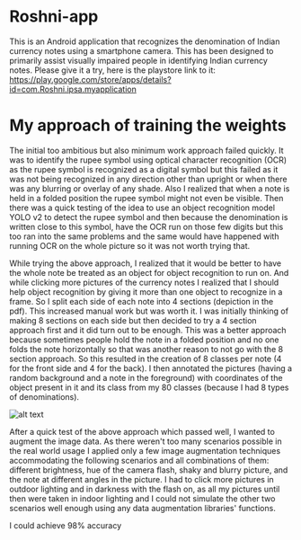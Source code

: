 # Roshni-app

This is an Android application that recognizes the denomination of Indian currency notes using a smartphone camera. This has been designed to primarily assist visually impaired people in identifying Indian currency notes. Please give it a try, here is the playstore link to it: https://play.google.com/store/apps/details?id=com.Roshni.ipsa.myapplication

# My approach of training the weights 

The initial too ambitious but also minimum work approach failed quickly. It was to identify the rupee symbol using optical character recognition (OCR) as the rupee symbol is recognized as a digital symbol but this failed as it was not being recognized in any direction other than upright or when there was any blurring or overlay of any shade. Also I realized that when a note is held in a folded position the rupee symbol might not even be visible. Then there was a quick testing of the idea to use an object recognition model YOLO v2 to detect the rupee symbol and then because the denomination is written close to this symbol, have the OCR run on those few digits but this too ran into the same problems and the same would have happened with running OCR on the whole picture so it was not worth trying that. 

While trying the above approach, I realized that it would be better to have the whole note be treated as an object for object recognition to run on. And while clicking more pictures of the currency notes I realized that I should help object recognition by giving it more than one object to recognize in a frame. So I split each side of each note into 4 sections (depiction in the pdf). This increased manual work but was worth it. I was initially thinking of making 8 sections on each side but then decided to try a 4 section approach first and it did turn out to be enough. This was a better approach because sometimes people hold the note in a folded position and no one folds the note horizontally so that was another reason to not go with the 8 section approach. So this resulted in the creation of 8 classes per note (4 for the front side and 4 for the back). I then annotated the pictures (having a random background and a note in the foreground) with coordinates of the object present in it and its class from my 80 classes (because I had 8 types of denominations).

![alt text](https://github.com/MehulGoel1/Roshni-app/blob/images/Screenshot_8.jpg?raw=true)


After a quick test of the above approach which passed well, I wanted to augment the image data. As there weren't too many scenarios possible in the real world usage I applied only a few image augmentation techniques accommodating the following scenarios and all combinations of them: different brightness, hue of the camera flash, shaky and blurry picture, and the note at different angles in the picture. I had to click more pictures in outdoor lighting and in darkness with the flash on, as all my pictures until then were taken in indoor lighting and I could not simulate the other two scenarios well enough using any data augmentation libraries' functions. 

I could achieve 98% accuracy 

